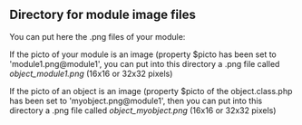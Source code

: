 
Directory for module image files
--------------------------------

You can put here the .png files of your module:


If the picto of your module is an image (property $picto has been set to 'module1.png@module1', you can put into this
directory a .png file called *object_module1.png* (16x16 or 32x32 pixels)


If the picto of an object is an image (property $picto of the object.class.php has been set to 'myobject.png@module1', then you can put into this
directory a .png file called *object_myobject.png* (16x16 or 32x32 pixels)

